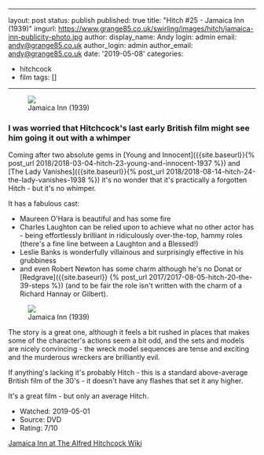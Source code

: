 ---
layout: post
status: publish
published: true
title: "Hitch #25 - Jamaica Inn (1939)"
imgurl: https://www.grange85.co.uk/swirling/images/hitch/jamaica-inn-publicity-photo.jpg
author:
  display_name: Andy
  login: admin
  email: andy@grange85.co.uk
author_login: admin
author_email: andy@grange85.co.uk
date: '2019-05-08'
categories:
 - hitchcock
 - film
tags: []
 - --
<figure class="aligncenter"><img src="{{site.baseurl}}/images/hitch/jamaica-inn-publicity-photo.jpg" class="img-responsive" /><figcaption>Jamaica Inn (1939)</figcaption></figure>

### I was worried that Hitchcock's last early British film might see him going it out with a whimper

Coming after two absolute gems in [Young and Innocent]({{site.baseurl}}{% post_url 2018/2018-03-04-hitch-23-young-and-innocent-1937 %}) and [The Lady Vanishes]({{site.baseurl}}{% post_url 2018/2018-08-14-hitch-24-the-lady-vanishes-1938 %}) it's no wonder that it's practically a forgotten Hitch - but it's no whimper. 
		
It has a fabulous cast:

 - Maureen O'Hara is beautiful and has some fire
 - Charles Laughton can be relied upon to achieve what no other actor has - being effortlessly brilliant in ridiculously over-the-top, hammy roles (there's a fine line between a Laughton and a Blessed!)
 - Leslie Banks is wonderfully villainous and surprisingly effective in his grubbiness 
 - and even Robert Newton has some charm although he's no Donat or [Redgrave]({{site.baseurl}}
{% post_url 2017/2017-08-05-hitch-20-the-39-steps %}) (and to be fair the role isn't written with the charm of a Richard Hannay or Gilbert).

<figure class="aligncenter"><img src="{{site.baseurl}}/images/hitch/jamaica-inn-charles-laughton.jpg" class="img-responsive" /><figcaption>Jamaica Inn (1939)</figcaption></figure>

The story is a great one, although it feels a bit rushed in places that makes some of the character's actions seem a bit odd, and the sets and models are nicely convincing - the wreck model sequences are tense and exciting and the murderous wreckers are brilliantly evil.

If anything's lacking it's probably Hitch - this is a standard above-average British film of the 30's - it doesn't have any flashes that set it any higher.

It's a great film - but only an average Hitch.

 - Watched: 2019-05-01
 - Source: DVD
 - Rating: 7/10

[Jamaica Inn at The Alfred Hitchcock Wiki](https://the.hitchcock.zone/wiki/Jamaica_Inn_(1939))

